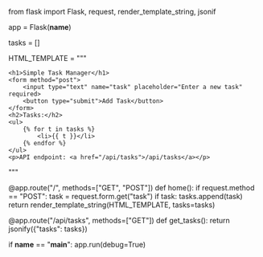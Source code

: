 from flask import Flask, request, render_template_string, jsonif

app = Flask(__name__)

tasks = []

HTML_TEMPLATE = """
<!DOCTYPE html>
<html lang="en">
<head>
    <meta charset="UTF-8">
    <title>Task Manager</title>
</head>

    <h1>Simple Task Manager</h1>
    <form method="post">
        <input type="text" name="task" placeholder="Enter a new task" required>
        <button type="submit">Add Task</button>
    </form>
    <h2>Tasks:</h2>
    <ul>
        {% for t in tasks %}
            <li>{{ t }}</li>
        {% endfor %}
    </ul>
    <p>API endpoint: <a href="/api/tasks">/api/tasks</a></p>
</body>
</html>
"""

@app.route("/", methods=["GET", "POST"])
def home():
    if request.method == "POST":
        task = request.form.get("task")
        if task:
            tasks.append(task)
    return render_template_string(HTML_TEMPLATE, tasks=tasks)

@app.route("/api/tasks", methods=["GET"])
def get_tasks():
    return jsonify({"tasks": tasks})

if __name__ == "__main__":
    app.run(debug=True)

